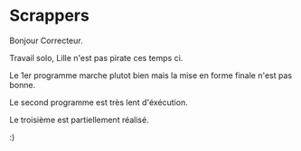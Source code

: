 # Scrappers

Bonjour Correcteur. 

Travail solo, Lille n'est pas pirate ces temps ci. 

Le 1er programme marche plutot bien mais la mise en forme finale n'est pas bonne. 

Le second programme est très lent d'éxécution. 

Le troisième est partiellement réalisé. 

:)
